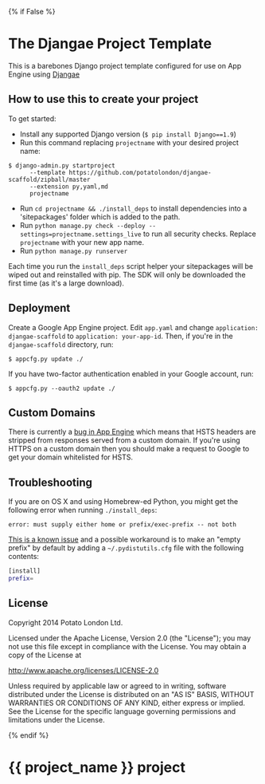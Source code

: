{% if False %}
# The Djangae Project Template

This is a barebones Django project template configured for use on App Engine using [Djangae](https://github.com/potatolondon/djangae)


## How to use this to create your project

To get started:

- Install any supported Django version (`$ pip install Django==1.9`)
- Run this command replacing `projectname` with your desired project name:

```
$ django-admin.py startproject 
      --template https://github.com/potatolondon/djangae-scaffold/zipball/master 
      --extension py,yaml,md 
      projectname
```
      
- Run `cd projectname && ./install_deps` to install dependencies into a 'sitepackages' folder which is added to the path. 
- Run `python manage.py check --deploy --settings=projectname.settings_live` to run all security checks. Replace `projectname` with your new app name.
- Run `python manage.py runserver`

Each time you run the `install_deps` script helper your sitepackages will be wiped out and reinstalled with pip. The SDK will only be downloaded the first time (as it's a large download).

## Deployment

Create a Google App Engine project. Edit `app.yaml` and change `application: djangae-scaffold` to `application: your-app-id`. Then, if you're in the `djangae-scaffold` directory, run:

    $ appcfg.py update ./

If you have two-factor authentication enabled in your Google account, run:

    $ appcfg.py --oauth2 update ./

## Custom Domains

There is currently a [bug in App Engine](https://code.google.com/p/googleappengine/issues/detail?id=7427) which means that HSTS headers are stripped from responses served from a custom domain.  If you're using HTTPS on a custom domain then you should make a request to Google to get your domain whitelisted for HSTS.

## Troubleshooting

If you are on OS X and using Homebrew-ed Python, you might get the following error when running `./install_deps`:

    error: must supply either home or prefix/exec-prefix -- not both

[This is a known issue](https://github.com/Homebrew/homebrew/blob/master/share/doc/homebrew/Homebrew-and-Python.md#note-on-pip-install---user) and a possible workaround is to make an "empty prefix" by default by adding a `~/.pydistutils.cfg` file with the following contents:

```bash
[install]
prefix=
```

## License 

Copyright 2014 Potato London Ltd.

Licensed under the Apache License, Version 2.0 (the "License");
you may not use this file except in compliance with the License.
You may obtain a copy of the License at

  http://www.apache.org/licenses/LICENSE-2.0

Unless required by applicable law or agreed to in writing, software
distributed under the License is distributed on an "AS IS" BASIS,
WITHOUT WARRANTIES OR CONDITIONS OF ANY KIND, either express or implied.
See the License for the specific language governing permissions and
limitations under the License.

{% endif %}

# {{ project_name }} project
